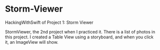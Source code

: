 # Storm-Viewer
HackingWithSwift of Project 1: Storm Viewer 

StormViewer, the 2nd project when I practiced it.
There is a list of photos in this project. I created a Table View using a storyboard, and when you click it, an ImageView will show.
